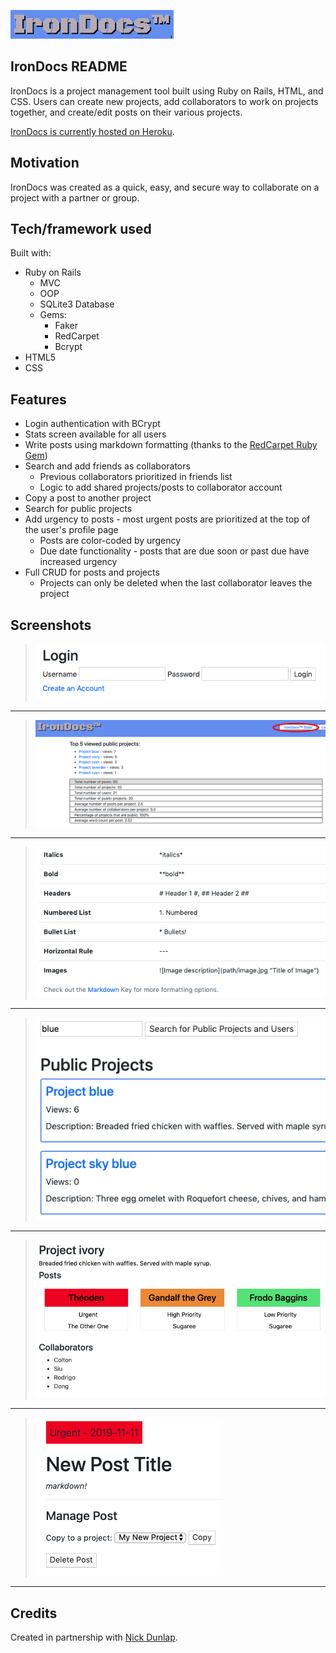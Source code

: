 ![IronDocs logo](https://github.com/ayerest/IronDocs/blob/master/app/assets/images/logo.png "IronDocs logo")

## IronDocs README

IronDocs is a project management tool built using Ruby on Rails, HTML, and CSS. Users can create new projects, add collaborators to work on projects together, and create/edit posts on their various projects. 

[IronDocs is currently hosted on Heroku](https://irondocs.herokuapp.com/).

## Motivation

IronDocs was created as a quick, easy, and secure way to collaborate on a project with a partner or group.

## Tech/framework used

Built with:

* Ruby on Rails
  * MVC
  * OOP
  * SQLite3 Database
  * Gems:
    * Faker
    * RedCarpet
    * Bcrypt
* HTML5
* CSS

## Features

* Login authentication with BCrypt 
* Stats screen available for all users
* Write posts using markdown formatting (thanks to the [RedCarpet Ruby Gem](https://github.com/vmg/redcarpet))
* Search and add friends as collaborators
  * Previous collaborators prioritized in friends list
  * Logic to add shared projects/posts to collaborator account
* Copy a post to another project
* Search for public projects
* Add urgency to posts - most urgent posts are prioritized at the top of the user's profile page
  * Posts are color-coded by urgency 
  * Due date functionality - posts that are due soon or past due have increased urgency
* Full CRUD for posts and projects
  * Projects can only be deleted when the last collaborator leaves the project

## Screenshots

> ![Login screen](https://github.com/ayerest/IronDocs/blob/master/app/assets/images/login.png "IronDocs Login Screen view")
---

> ![IronDocs stats screen](https://github.com/ayerest/IronDocs/blob/master/app/assets/images/irondocsstats.png "IronDocs stats screen")
---

> ![Markdown formatting key on new post form](https://github.com/ayerest/IronDocs/blob/master/app/assets/images/markdownkey.png "Key provided on new post form for markdown formatting")
---

> ![Public post search view](https://github.com/ayerest/IronDocs/blob/master/app/assets/images/searchpublicproject.png "Search for public posts (available to logged in and logged out users")
---

> ![Color coded urgency flags for posts](https://github.com/ayerest/IronDocs/blob/master/app/assets/images/colorcodedposturgency.png "Posts have a red header if they are flagged as urgent, orange, yellow, green, and blue for less urgent down to no urgency")
---

> ![Post view screen](https://github.com/ayerest/IronDocs/blob/master/app/assets/images/postscreen.png "post view screen")
---

## Credits

Created in partnership with [Nick Dunlap](https://github.com/nwdunlap17).
